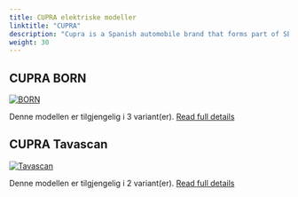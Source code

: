 ```yaml
---
title: CUPRA elektriske modeller
linktitle: "CUPRA"
description: "Cupra is a Spanish automobile brand that forms part of SEAT. It was created in 2018 as a spin-off of SEAT's performance division. Cupra stands for Cup Racing and reflects the brand's passion for racing and powerful car."
weight: 30
---
```




## CUPRA BORN

<a href="born"><img src="https://media.evkx.net/multimedia/models/cupra/born/born_58/main_1_st.jpg" class="img-fluid" alt="BORN" ></a>

Denne modellen er tilgjengelig i 3 variant(er).
[Read full details](born/)

## CUPRA Tavascan

<a href="tavascan"><img src="https://media.evkx.net/multimedia/models/cupra/tavascan/tavascan_vz/main_1_st.JPG" class="img-fluid" alt="Tavascan" ></a>

Denne modellen er tilgjengelig i 2 variant(er).
[Read full details](tavascan/)

